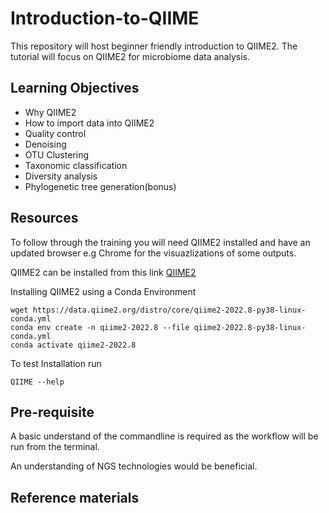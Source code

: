 # Introduction-to-QIIME
This repository will host beginner friendly introduction to QIIME2.
The tutorial will focus on QIIME2 for microbiome data analysis.

## Learning Objectives
- Why QIIME2
- How to import data into QIIME2
- Quality control
- Denoising
- OTU Clustering
- Taxonomic classification
- Diversity analysis
- Phylogenetic tree generation(bonus)

## Resources
To follow through the training you will need QIIME2 installed and have an updated browser e.g Chrome for the visuazlizations of some outputs.

QIIME2 can be installed from this link [QIIME2](https://docs.qiime2.org/)

Installing QIIME2 using a Conda Environment
```
wget https://data.qiime2.org/distro/core/qiime2-2022.8-py38-linux-conda.yml
conda env create -n qiime2-2022.8 --file qiime2-2022.8-py38-linux-conda.yml
conda activate qiime2-2022.8
```
To test Installation run 
```
QIIME --help
```
## Pre-requisite
A basic understand of the commandline is required as the  workflow will be run from the terminal.

An understanding of NGS technologies would be beneficial.
## Reference materials
